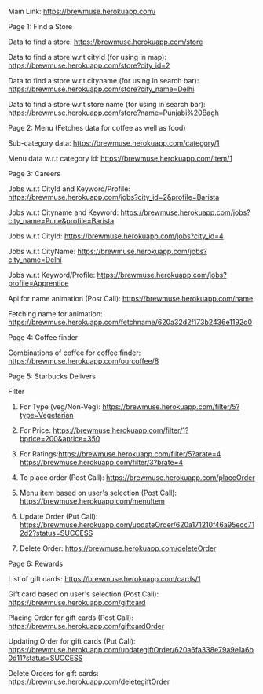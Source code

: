 Main Link: https://brewmuse.herokuapp.com/

Page 1: Find a Store

Data to find a store: https://brewmuse.herokuapp.com/store

Data to find a store w.r.t cityId (for using in map): https://brewmuse.herokuapp.com/store?city_id=2

Data to find a store w.r.t cityname (for using in search bar): https://brewmuse.herokuapp.com/store?city_name=Delhi

Data to find a store w.r.t store name (for using in search bar): https://brewmuse.herokuapp.com/store?name=Punjabi%20Bagh


Page 2: Menu (Fetches data for coffee as well as food)

Sub-category data: https://brewmuse.herokuapp.com/category/1

Menu data w.r.t category id: https://brewmuse.herokuapp.com/item/1


Page 3: Careers

Jobs w.r.t CityId and Keyword/Profile:  https://brewmuse.herokuapp.com/jobs?city_id=2&profile=Barista

Jobs w.r.t Cityname and Keyword: https://brewmuse.herokuapp.com/jobs?city_name=Pune&profile=Barista

Jobs w.r.t CityId: https://brewmuse.herokuapp.com/jobs?city_id=4

Jobs w.r.t CityName: https://brewmuse.herokuapp.com/jobs?city_name=Delhi

Jobs w.r.t Keyword/Profile: https://brewmuse.herokuapp.com/jobs?profile=Apprentice

Api for name animation (Post Call): https://brewmuse.herokuapp.com/name

Fetching name for animation: https://brewmuse.herokuapp.com/fetchname/620a32d2f173b2436e1192d0


Page 4: Coffee finder

Combinations of coffee for coffee finder: https://brewmuse.herokuapp.com/ourcoffee/8    


Page 5: Starbucks Delivers

Filter
 1) For Type (veg/Non-Veg): https://brewmuse.herokuapp.com/filter/5?type=Vegetarian

 2) For Price: https://brewmuse.herokuapp.com/filter/1?bprice=200&aprice=350

 3) For Ratings:https://brewmuse.herokuapp.com/filter/5?arate=4   https://brewmuse.herokuapp.com/filter/3?brate=4

 4) To place order (Post Call): https://brewmuse.herokuapp.com/placeOrder 

 5) Menu item based on user's selection (Post Call): https://brewmuse.herokuapp.com/menuItem

 6) Update Order (Put Call): https://brewmuse.herokuapp.com/updateOrder/620a171210f46a95ecc712d2?status=SUCCESS

 7) Delete Order: https://brewmuse.herokuapp.com/deleteOrder


Page 6: Rewards

List of gift cards: https://brewmuse.herokuapp.com/cards/1

Gift card based on user's selection (Post Call): https://brewmuse.herokuapp.com/giftcard 

Placing Order for gift cards (Post Call): https://brewmuse.herokuapp.com/giftcardOrder 

Updating Order for gift cards (Put Call): https://brewmuse.herokuapp.com/updategiftOrder/620a6fa338e79a9e1a6b0d11?status=SUCCESS

Delete Orders for gift cards: https://brewmuse.herokuapp.com/deletegiftOrder

